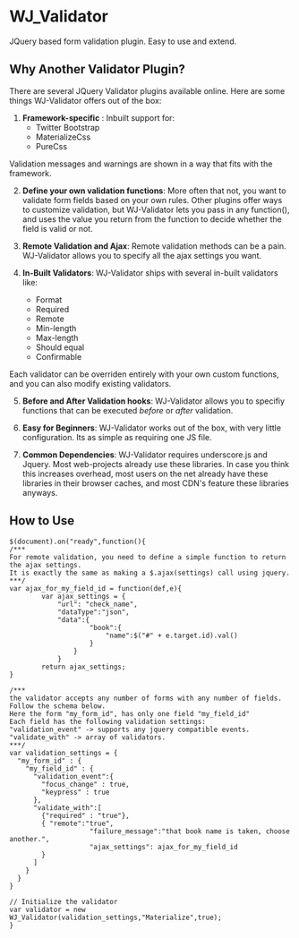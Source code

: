 # WJ_Validator
JQuery based form validation plugin. Easy to use and extend.

## Why Another Validator Plugin?
There are several JQuery Validator plugins available online. Here are some things WJ-Validator offers out of the box:
  1. __Framework-specific__ : Inbuilt support for: 
     * Twitter Bootstrap
     * MaterializeCss
     * PureCss
  
  Validation messages and warnings are shown in a way that fits with the framework.

  2. __Define your own validation functions__: More often that not, you want to validate form fields based on your own rules. 
Other plugins offer ways to customize validation, but WJ-Validator lets you pass in any function(), and uses the value you
return from the function to decide whether the field is valid or not.

  3. __Remote Validation and Ajax__: Remote validation methods can be a pain. WJ-Validator allows you to specify all the ajax
settings you want.

  4. __In-Built Validators__: WJ-Validator ships with several in-built validators like:
  
     * Format
     * Required
     * Remote
     * Min-length
     * Max-length
     * Should equal
     * Confirmable
     
   Each validator can be overriden entirely with your own custom functions, and you can also modify existing validators.
   
  5.  __Before and After Validation hooks__: WJ-Validator allows you to specifiy functions that can be executed
     *before* or *after* validation.
 
  6. __Easy for Beginners__: WJ-Validator works out of the box, with very little configuration.
    Its as simple as requiring one JS file.
    
  7. __Common Dependencies__: WJ-Validator requires underscore.js and Jquery. Most web-projects already use these libraries.
    In case you think this increases overhead, most users on the net already have these libraries in their browser caches,
    and most CDN's feature these libraries anyways.
    
## How to Use

```
$(document).on("ready",function(){
/***
For remote validation, you need to define a simple function to return the ajax settings.
It is exactly the same as making a $.ajax(settings) call using jquery.
***/
var ajax_for_my_field_id = function(def,e){		
		var ajax_settings = {
			"url": "check_name",
			"dataType":"json",
			"data":{
					"book":{
						"name":$("#" + e.target.id).val()
					}
				}
			}
		return ajax_settings;
}

/***
the validator accepts any number of forms with any number of fields.
Follow the schema below.
Here the form "my_form_id", has only one field "my_field_id"
Each field has the following validation settings:
"validation_event" -> supports any jquery compatible events.
"validate_with" -> array of validators.
***/
var validation_settings = {
  "my_form_id" : {
    "my_field_id" : {
      "validation_event":{
        "focus_change" : true,
        "keypress" : true
      },
      "validate_with":[
        {"required" : "true"},
        { "remote":"true",
					"failure_message":"that book name is taken, choose another.",
					"ajax_settings": ajax_for_my_field_id
        }
      ]
    }
  }
}

// Initialize the validator
var validator = new WJ_Validator(validation_settings,"Materialize",true);
}
```
